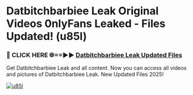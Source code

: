 # Datbitchbarbiee Leak Original Videos 0nlyFans Leaked - Files Updated! (u85l)

<h3>🔴 CLICK HERE 🌐==►► <a href="https://tinyurl.com/2wckxsce" rel="nofollow">Datbitchbarbiee Leak Updated Files</a></h3>

Get Datbitchbarbiee Leak and all content. Now you can access all videos and pictures of Datbitchbarbiee Leak. New Updated Files 2025!

[![u85l](https://i.imgur.com/AFduVYN.gif)](https://tinyurl.com/2wckxsce)
